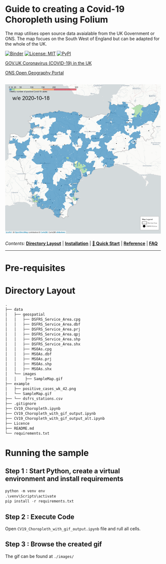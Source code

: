 # Guide to creating a Covid-19 Choropleth using Folium

The map utilises open source data avaialable from the UK Government or ONS. The map focues on the South West of England but can be adapted for the whole of the UK.

[![Binder](https://mybinder.org/badge_logo.svg)](https://mybinder.org/v2/gh/PhilPearson83/CV19_Choropleth/main?filepath=CV19_Choropleth.ipynb)
<a href="https://github.com/PhilPearson83/density_based_spatial_clustering/blob/master/LICENSE"><img alt="License: MIT" src="https://img.shields.io/github/license/PhilPearson83/density_based_spatial_clustering"></a>
<a href="https://github.com/PhilPearson83/density_based_spatial_clustering"><img alt="PyPI" src="https://img.shields.io/badge/python-3.7+-blue.svg"></a>

[GOV.UK Coronavirus (COVID-19) in the UK](https://coronavirus.data.gov.uk/about-data)

[ONS Open Geography Portal](https://geoportal.statistics.gov.uk/)

![us](./example/positive_cases_wk_42.png)
---

_Contents:_ **[Directory Layout](#Directory-Layout)** | **[Installation](#installation)** | **[🚀 Quick Start](#-quick-start)** | **[Reference](#reference)** | **[FAQ](#faq)**

---

# Pre-requisites


# Directory Layout

```
.
├── data
│   ├── geospatial
│   │   ├── DSFRS_Service_Area.cpg
│   │   ├── DSFRS_Service_Area.dbf
│   │   ├── DSFRS_Service_Area.prj
│   │   ├── DSFRS_Service_Area.qpj
│   │   ├── DSFRS_Service_Area.shp
│   │   ├── DSFRS_Service_Area.shx
│   │   ├── MSOAs.cpg
│   │   ├── MSOAs.dbf
│   │   ├── MSOAs.prj
│   │   ├── MSOAs.shp
│   │   ├── MSOAs.shx
│   └── images
│   │    ├── SampleMap.gif
├── example
│   ├── positive_cases_wk_42.png
│   └── SampleMap.gif
├── └── dsfrs_stations.csv
├── .gitignore
├── CV19_Choropleth.ipynb
├── CV19_Choropleth_with_gif_output.ipynb
├── CV19_Choropleth_with_gif_output_alt.ipynb
├── Licence
├── README.md
└── requirements.txt
```

# Running the sample

## Step 1 : Start Python, create a virtual environment and install requirements

``` python
python -m venv env
.\venv\Scripts\activate
pip install -r requirements.txt
```

## Step 2 : Execute Code 

Open `CV19_Choropleth_with_gif_output.ipynb` file and rull all cells.

## Step 3 : Browse the created gif

The gif can be found at `./images/`

